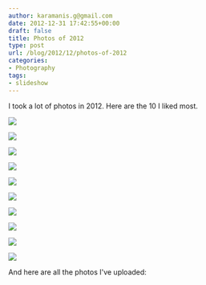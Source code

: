 ```yaml
---
author: karamanis.g@gmail.com
date: 2012-12-31 17:42:55+00:00
draft: false
title: Photos of 2012
type: post
url: /blog/2012/12/photos-of-2012
categories:
- Photography
tags:
- slideshow
---
```


I took a lot of photos in 2012. Here are the 10 I liked most. 



  
   ![](https://images.squarespace-cdn.com/content/v1/4f3f61bae4b063b909445965/1356967749085-ADD1BUMKV8ADNEKVHBO8/ke17ZwdGBToddI8pDm48kIIFsYAJJX10OgNkc4SuD20UqsxRUqqbr1mOJYKfIPR7LoDQ9mXPOjoJoqy81S2I8N_N4V1vUb5AoIIIbLZhVYxCRW4BPu10St3TBAUQYVKce0j9vvU4chI_bB_CjBNrJapSKkBorzMUDpE1NYw5XxnDgGKGBETQKcT3bo-auxwM/20121030-R0012161.jpg?format=original)

  

  

  
   ![](https://images.squarespace-cdn.com/content/v1/4f3f61bae4b063b909445965/1356967746774-SHJOHWNZTFURRC4NYX99/ke17ZwdGBToddI8pDm48kJZ3rFfjBGiF8p2UZFBtb9gUqsxRUqqbr1mOJYKfIPR7LoDQ9mXPOjoJoqy81S2I8PaoYXhp6HxIwZIk7-Mi3Tsic-L2IOPH3Dwrhl-Ne3Z2mo3LC7Mu9KDTFiaMGPl5HF0QUYZEdzj_2Dllb2mIO4GbtxPRH917Fz9Qv_NunPol/20120122-GKAR4442.jpg?format=original)

  

  
   ![](https://images.squarespace-cdn.com/content/v1/4f3f61bae4b063b909445965/1356967747180-RUJTIV6KFH7FVKK0PBQU/ke17ZwdGBToddI8pDm48kN9zhXpdfoxGhcGwcBh4QdwUqsxRUqqbr1mOJYKfIPR7LoDQ9mXPOjoJoqy81S2I8N_N4V1vUb5AoIIIbLZhVYxCRW4BPu10St3TBAUQYVKcHchNO6vjzmfzXUzeJotAXZDdJ6KfjzfqItDMPrdIOoM4l6fk8HLL_rmrQ02MHURb/20120227-6799931012_a08bf3036b_o.jpg?format=original)

  

  
   ![](https://images.squarespace-cdn.com/content/v1/4f3f61bae4b063b909445965/1356967748747-0SLHRPD4NLIYW2GMUIXK/ke17ZwdGBToddI8pDm48kIIFsYAJJX10OgNkc4SuD20UqsxRUqqbr1mOJYKfIPR7LoDQ9mXPOjoJoqy81S2I8N_N4V1vUb5AoIIIbLZhVYxCRW4BPu10St3TBAUQYVKce0j9vvU4chI_bB_CjBNrJapSKkBorzMUDpE1NYw5XxnDgGKGBETQKcT3bo-auxwM/20120811-R0011602.jpg?format=original)

  

  
   ![](https://images.squarespace-cdn.com/content/v1/4f3f61bae4b063b909445965/1356967748641-2OV9P86SYEWPU13IJLWT/ke17ZwdGBToddI8pDm48kIIFsYAJJX10OgNkc4SuD20UqsxRUqqbr1mOJYKfIPR7LoDQ9mXPOjoJoqy81S2I8N_N4V1vUb5AoIIIbLZhVYxCRW4BPu10St3TBAUQYVKce0j9vvU4chI_bB_CjBNrJapSKkBorzMUDpE1NYw5XxnDgGKGBETQKcT3bo-auxwM/20120715-R0011174.jpg?format=original)

  

  
   ![](https://images.squarespace-cdn.com/content/v1/4f3f61bae4b063b909445965/1356967748560-NI83ML6ILYZ4LEQWQXP4/ke17ZwdGBToddI8pDm48kIIFsYAJJX10OgNkc4SuD20UqsxRUqqbr1mOJYKfIPR7LoDQ9mXPOjoJoqy81S2I8N_N4V1vUb5AoIIIbLZhVYxCRW4BPu10St3TBAUQYVKce0j9vvU4chI_bB_CjBNrJapSKkBorzMUDpE1NYw5XxnDgGKGBETQKcT3bo-auxwM/20120712-R0011010.jpg?format=original)

  

  
   ![](https://images.squarespace-cdn.com/content/v1/4f3f61bae4b063b909445965/1356967746814-0LUIRV3AVFWYGUUH7CC0/ke17ZwdGBToddI8pDm48kN9zhXpdfoxGhcGwcBh4QdwUqsxRUqqbr1mOJYKfIPR7LoDQ9mXPOjoJoqy81S2I8N_N4V1vUb5AoIIIbLZhVYxCRW4BPu10St3TBAUQYVKcHchNO6vjzmfzXUzeJotAXZDdJ6KfjzfqItDMPrdIOoM4l6fk8HLL_rmrQ02MHURb/20120320-GKAR5312.jpg?format=original)

  

  
   ![](https://images.squarespace-cdn.com/content/v1/4f3f61bae4b063b909445965/1356967746821-QTPE3QQPJAUPOA6WF5C0/ke17ZwdGBToddI8pDm48kIIFsYAJJX10OgNkc4SuD20UqsxRUqqbr1mOJYKfIPR7LoDQ9mXPOjoJoqy81S2I8N_N4V1vUb5AoIIIbLZhVYxCRW4BPu10St3TBAUQYVKce0j9vvU4chI_bB_CjBNrJapSKkBorzMUDpE1NYw5XxnDgGKGBETQKcT3bo-auxwM/20120609-R0010183.jpg?format=original)

  

  
   ![](https://images.squarespace-cdn.com/content/v1/4f3f61bae4b063b909445965/1356967747146-AKYA2JOTFYRAN6VB1NL3/ke17ZwdGBToddI8pDm48kDwCBPMkXzHlJbfjzSAukIIUqsxRUqqbr1mOJYKfIPR7LoDQ9mXPOjoJoqy81S2I8PaoYXhp6HxIwZIk7-Mi3Tsic-L2IOPH3Dwrhl-Ne3Z2disoJXzGpdGP9c-uwjPeoPABkIdKgsyIG4bzbLEH5msm_AaHWq01a8yFgqe9oqFs/20120706-R0010873.jpg?format=original)

  

  
   ![](https://images.squarespace-cdn.com/content/v1/4f3f61bae4b063b909445965/1356967746815-KFLEUVHLKCMBU2I0RSZ4/ke17ZwdGBToddI8pDm48kIIFsYAJJX10OgNkc4SuD20UqsxRUqqbr1mOJYKfIPR7LoDQ9mXPOjoJoqy81S2I8N_N4V1vUb5AoIIIbLZhVYxCRW4BPu10St3TBAUQYVKce0j9vvU4chI_bB_CjBNrJapSKkBorzMUDpE1NYw5XxnDgGKGBETQKcT3bo-auxwM/20120119-IMG_2723.jpg?format=original)

  



And here are all the photos I've uploaded:


 
   
